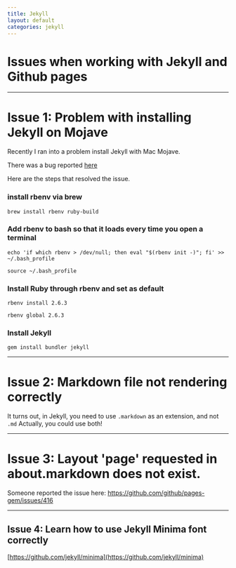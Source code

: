 ```yaml
---
title: Jekyll
layout: default
categories: jekyll
---
```


# Issues when working with Jekyll and Github pages

---

# Issue 1: Problem with installing Jekyll on Mojave

Recently I ran into a problem install Jekyll with Mac Mojave. 

There was a bug reported [here](https://github.com/jekyll/jekyll/issues/7274) 

Here are the steps that resolved the issue.

### install rbenv via brew 
`brew install rbenv ruby-build`

### Add rbenv to bash so that it loads every time you open a terminal

`echo 'if which rbenv > /dev/null; then eval "$(rbenv init -)"; fi' >> ~/.bash_profile`

`source ~/.bash_profile`


### Install Ruby through rbenv and set as default

`rbenv install 2.6.3`

`rbenv global 2.6.3`

### Install Jekyll

`gem install bundler jekyll`

---

# Issue 2: Markdown file not rendering correctly

It turns out, in Jekyll, you need to use `.markdown` as an extension, and not `.md`
Actually, you could use both!

---

# Issue 3: Layout 'page' requested in about.markdown does not exist.

Someone reported the issue here: https://github.com/github/pages-gem/issues/416

---

## Issue 4: Learn how to use Jekyll Minima font correctly

[https://github.com/jekyll/minima](https://github.com/jekyll/minima)






